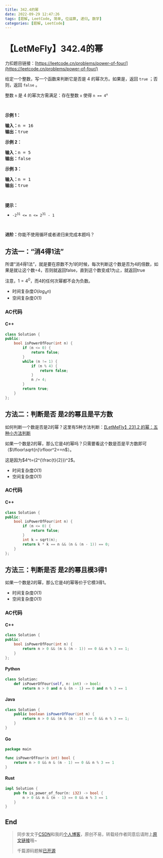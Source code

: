 ```yaml
---
title: 342.4的幂
date: 2022-09-29 12:47:26
tags: [题解, LeetCode, 简单, 位运算, 递归, 数学]
categories: [题解, LeetCode]
---
```


# 【LetMeFly】342.4的幂

力扣题目链接：[https://leetcode.cn/problems/power-of-four/](https://leetcode.cn/problems/power-of-four/)

<p>给定一个整数，写一个函数来判断它是否是 4 的幂次方。如果是，返回 <code>true</code> ；否则，返回 <code>false</code> 。</p>

<p>整数 <code>n</code> 是 4 的幂次方需满足：存在整数 <code>x</code> 使得 <code>n == 4<sup>x</sup></code></p>

<p>&nbsp;</p>

<p><strong>示例 1：</strong></p>

<pre>
<strong>输入：</strong>n = 16
<strong>输出：</strong>true
</pre>

<p><strong>示例 2：</strong></p>

<pre>
<strong>输入：</strong>n = 5
<strong>输出：</strong>false
</pre>

<p><strong>示例 3：</strong></p>

<pre>
<strong>输入：</strong>n = 1
<strong>输出：</strong>true
</pre>

<p>&nbsp;</p>

<p><strong>提示：</strong></p>

<ul>
	<li><code>-2<sup>31</sup> &lt;= n &lt;= 2<sup>31</sup> - 1</code></li>
</ul>

<p>&nbsp;</p>

<p><strong>进阶：</strong>你能不使用循环或者递归来完成本题吗？</p>


    
## 方法一：“消4得1法”

所谓“消4得1法”，就是要在原数不为1的时候，每次判断这个数是否为4的倍数，如果是就让这个数÷4，否则就返回false，直到这个数变成1为止，就返回true

注意，$1=4^0$，而$4$的任何次幂都不会为负数。

+ 时间复杂度$O(log_4n)$
+ 空间复杂度$O(1)$

### AC代码

#### C++

```cpp
class Solution {
public:
    bool isPowerOfFour(int n) {
        if (n <= 0) {
            return false;
        }
        while (n != 1) {
            if (n % 4) {
                return false;
            }
            n /= 4;
        }
        return true;
    }
};
```

## 方法二：判断是否 是2的幂且是平方数

如何判断一个数是否是2的幂？这里有5种方法判断：[【LetMeFly】231.2 的幂：五种小方法判断](http://blog.letmefly.xyz/2022/09/08/LeetCode%200231.2%E7%9A%84%E5%B9%82/)

如果一个数是2的幂，那么它是4的幂吗？只需要看这个数是否是平方数即可（$\lfloor\sqrt{n}\rfloor^2==n$）。

这是因为$4^t=(2^{\frac{t}{2}})^2$。

+ 时间复杂度$O(1)$
+ 空间复杂度$O(1)$

### AC代码

#### C++

```cpp
class Solution {
public:
    bool isPowerOfFour(int n) {
        if (n <= 0) {
            return false;
        }
        int k = sqrt(n);
        return k * k == n && (n & (n - 1)) == 0;
    }
};
```

## 方法三：判断是否 是2的幂且模3得1

如果一个数是2的幂，那么它是4的幂等价于它模3得1。

+ 时间复杂度$O(1)$
+ 空间复杂度$O(1)$

### AC代码

#### C++

```cpp
class Solution {
public:
    bool isPowerOfFour(int n) {
        return n > 0 && (n & (n - 1)) == 0 && n % 3 == 1;
    }
};
```

#### Python

```python
class Solution:
    def isPowerOfFour(self, n: int) -> bool:
        return n > 0 and n & (n - 1) == 0 and n % 3 == 1
```

#### Java

```java
class Solution {
    public boolean isPowerOfFour(int n) {
        return n > 0 && (n & (n - 1)) == 0 && n % 3 == 1;
    }
}
```

#### Go

```go
package main

func isPowerOfFour(n int) bool {
    return n > 0 && n & (n - 1) == 0 && n % 3 == 1
}
```

#### Rust

```rust
impl Solution {
    pub fn is_power_of_four(n: i32) -> bool {
        n > 0 && n & (n - 1) == 0 && n % 3 == 1
    }
}
```

## End

> 同步发文于[CSDN](https://letmefly.blog.csdn.net/article/details/127104821)和我的[个人博客](https://blog.letmefly.xyz/)，原创不易，转载经作者同意后请附上[原文链接](https://blog.letmefly.xyz/2022/09/29/LeetCode%200342.4%E7%9A%84%E5%B9%82/)哦~
>
> 千篇源码题解[已开源](https://github.com/LetMeFly666/LeetCode)